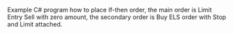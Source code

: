Example C# program how to place If-then order, 
the main order is Limit Entry Sell with zero amount, 
the secondary order is Buy ELS order with Stop and Limit attached.